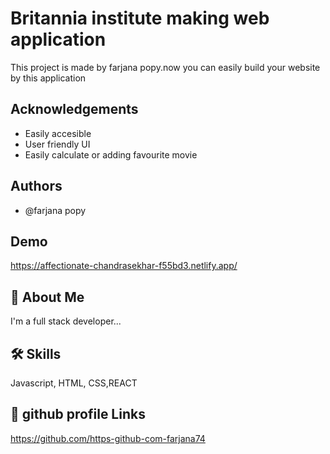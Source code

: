 
# Britannia institute making web application

This project is made by farjana popy.now you can easily build   your website by this application


## Acknowledgements

 - Easily accesible
 - User friendly UI
 - Easily calculate or adding favourite movie
 

  
## Authors

- @farjana popy

  
## Demo

https://affectionate-chandrasekhar-f55bd3.netlify.app/
  
## 🚀 About Me
I'm a full stack developer...

  
## 🛠 Skills
Javascript, HTML, CSS,REACT

  
## 🔗 github profile Links
https://github.com/https-github-com-farjana74

  